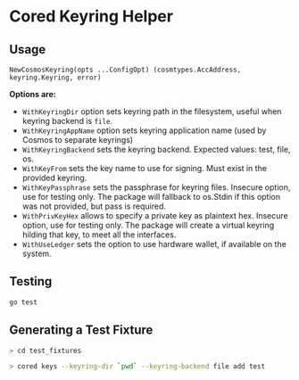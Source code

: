# Cored Keyring Helper

## Usage

```
NewCosmosKeyring(opts ...ConfigOpt) (cosmtypes.AccAddress, keyring.Keyring, error)
```

**Options are:**

* `WithKeyringDir` option sets keyring path in the filesystem, useful when keyring backend is `file`.
* `WithKeyringAppName` option sets keyring application name (used by Cosmos to separate keyrings)
* `WithKeyringBackend` sets the keyring backend. Expected values: test, file, os.
* `WithKeyFrom` sets the key name to use for signing. Must exist in the provided keyring.
* `WithKeyPassphrase` sets the passphrase for keyring files. Insecure option, use for testing only. The package will fallback to os.Stdin if this option was not provided, but pass is required.
* `WithPrivKeyHex` allows to specify a private key as plaintext hex. Insecure option, use for testing only. The package will create a virtual keyring hilding that key, to meet all the interfaces.
* `WithUseLedger` sets the option to use hardware wallet, if available on the system.

## Testing 

```bash
go test
```

## Generating a Test Fixture

```bash
> cd test_fixtures

> cored keys --keyring-dir `pwd` --keyring-backend file add test
```
